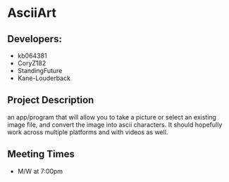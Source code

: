# AsciiArt

## Developers:

- kb064381
- CoryZ182
- StandingFuture
- Kane-Louderback

## Project Description

an app/program that will allow you to take a picture or select an existing image file, and convert the image into ascii characters. It should hopefully work across multiple platforms and with videos as well.

## Meeting Times

- M/W at 7:00pm